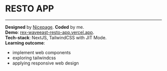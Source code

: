 # RESTO APP

---

**Designed** by [Nicepage](https://nicepage.com/website-templates/preview/our-top-menu-90907?device=desktop). **Coded** by me.\
**Demo**: [rex-waveeast-resto-app.vercel.app](https://rex-waveeast-resto-app.vercel.app/).  
**Tech-stack**: NextJS, TailwindCSS with JIT Mode.  
**Learning outcome**:
  - implement web components
  - exploring tailwindcss
  - applying responsive web design  
